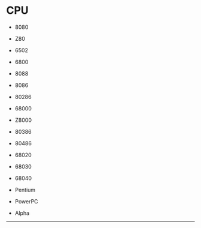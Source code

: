 # CPU

- 8080
- Z80
- 6502
- 6800

- 8088
- 8086
- 80286
- 68000
- Z8000

- 80386
- 80486
- 68020
- 68030
- 68040
- Pentium
- PowerPC

- Alpha

***
